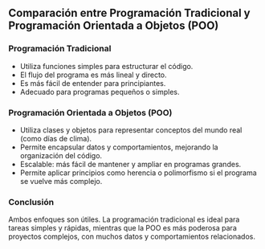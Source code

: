 ## Comparación entre Programación Tradicional y Programación Orientada a Objetos (POO)

### Programación Tradicional
- Utiliza funciones simples para estructurar el código.
- El flujo del programa es más lineal y directo.
- Es más fácil de entender para principiantes.
- Adecuado para programas pequeños o simples.

### Programación Orientada a Objetos (POO)
- Utiliza clases y objetos para representar conceptos del mundo real (como días de clima).
- Permite encapsular datos y comportamientos, mejorando la organización del código.
- Escalable: más fácil de mantener y ampliar en programas grandes.
- Permite aplicar principios como herencia o polimorfismo si el programa se vuelve más complejo.

### Conclusión
Ambos enfoques son útiles. La programación tradicional es ideal para tareas simples y rápidas, mientras que la POO es más poderosa para proyectos complejos, con muchos datos y comportamientos relacionados.

